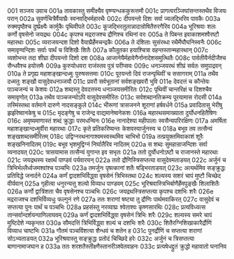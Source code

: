 001	सञ्जय उवाच
001a	तावकास्तु समीक्ष्यैव वृष्ण्यन्धककुरूत्तमौ
001c	प्रागत्वरञ्जिघांसन्तस्तथैव विजयः परान्
002a	सुवर्णचित्रैर्वैयाघ्रैः स्वनवद्भिर्महारथैः
002c	दीपयन्तो दिशः सर्वा ज्वलद्भिरिव पावकैः
003a	रुक्मपृष्ठैश्च दुष्प्रेक्ष्यैः कार्मुकैः पृथिवीपते
003c	कूजद्भिरतुलान्नादान्रोषितैरुरगैरिव
004a	भूरिश्रवाः शलः कर्णो वृषसेनो जयद्रथः
004c	कृपश्च मद्रराजश्च द्रौणिश्च रथिनां वरः
005a	ते पिबन्त इवाकाशमश्वैरष्टौ महारथाः
005c	व्यराजयन्दश दिशो वैयाघ्रैर्हेमचन्द्रकैः
006a	ते दंशिताः सुसंरब्धा रथैर्मेघौघनिस्वनैः
006c	समावृण्वन्दिशः सर्वाः पार्थं च विशिखैः शितैः
007a	कौलूतका हयाश्चित्रा वहन्तस्तान्महारथान्
007c	व्यशोभन्त तदा शीघ्रा दीपयन्तो दिशो दश
008a	आजानेयैर्महावेगैर्नानादेशसमुत्थितैः
008c	पार्वतीयैर्नदीजैश्च सैन्धवैश्च हयोत्तमैः
009a	कुरुयोधवरा राजंस्तव पुत्रं परीप्सवः
009c	धनञ्जयरथं शीघ्रं सर्वतः समुपाद्रवन्
010a	ते प्रगृह्य महाशङ्खान्दध्मुः पुरुषसत्तमाः
010c	पूरयन्तो दिवं राजन्पृथिवीं च ससागराम्
011a	तथैव दध्मतुः शङ्खौ वासुदेवधनञ्जयौ
011c	प्रवरौ सर्वभूतानां सर्वशङ्खवरौ भुवि
011e	देवदत्तं च कौन्तेयः पाञ्चजन्यं च केशवः
012a	शब्दस्तु देवदत्तस्य धनञ्जयसमीरितः
012c	पृथिवीं चान्तरिक्षं च दिशश्चैव समावृणोत्
013a	तथैव पाञ्चजन्योऽपि वासुदेवसमीरितः
013c	सर्वशब्दानतिक्रम्य पूरयामास रोदसी
014a	तस्मिंस्तथा वर्तमाने दारुणे नादसङ्कुले
014c	भीरूणां त्रासजनने शूराणां हर्षवर्धने
015a	प्रवादितासु भेरीषु झर्झरेष्वानकेषु च
015c	मृदङ्गेषु च राजेन्द्र वाद्यमानेष्वनेकशः
016a	महारथसमाख्याता दुर्योधनहितैषिणः
016c	अमृष्यमाणास्तं शब्दं क्रुद्धाः परमधन्विनः
016e	नानादेश्या महीपालाः स्वसैन्यपरिरक्षिणः
017a	अमर्षिता महाशङ्खान्दध्मुर्वीरा महारथाः
017c	कृते प्रतिकरिष्यन्तः केशवस्यार्जुनस्य च
018a	बभूव तव तत्सैन्यं शङ्खशब्दसमीरितम्
018c	उद्विग्नरथनागाश्वमस्वस्थमिव चाभिभो
019a	तत्प्रयुक्तमिवाकाशं शूरैः शङ्खनिनादितम्
019c	बभूव भृशमुद्विग्नं निर्घातैरिव नादितम्
020a	स शब्दः सुमहान्राजन्दिशः सर्वा व्यनादयत्
020c	त्रासयामास तत्सैन्यं युगान्त इव सभृतः
021a	ततो दुर्योधनोऽष्टौ च राजानस्ते महारथाः
021c	जयद्रथस्य रक्षार्थं पाण्डवं पर्यवारयन्
022a	ततो द्रौणिस्त्रिसप्तत्या वासुदेवमताडयत्
022c	अर्जुनं च त्रिभिर्भल्लैर्ध्वजमश्वांश्च पञ्चभिः
023a	तमर्जुनः पृषत्कानां शतैः षड्भिरताडयत्
023c	अत्यर्थमिव सङ्क्रुद्धः प्रतिविद्धे जनार्दने
024a	कर्णं द्वादशभिर्विद्ध्वा वृषसेनं त्रिभिस्तथा
024c	शल्यस्य सशरं चापं मुष्टौ चिच्छेद वीर्यवान्
025a	गृहीत्वा धनुरन्यत्तु शल्यो विव्याध पाण्डवम्
025c	भूरिश्रवास्त्रिभिर्बाणैर्हेमपुङ्खैः शिलाशितैः
026a	कर्णो द्वात्रिंशता चैव वृषसेनश्च पञ्चभिः
026c	जयद्रथस्त्रिसप्तत्या कृपश्च दशभिः शरैः
026e	मद्रराजश्च दशभिर्विव्यधुः फल्गुनं रणे
027a	ततः शराणां षष्ट्या तु द्रौणिः पार्थमवाकिरत्
027c	वासुदेवं च सप्तत्या पुनः पार्थं च पञ्चभिः
028a	प्रहसंस्तु नरव्याघ्रः श्वेताश्वः कृष्णसारथिः
028c	प्रत्यविध्यत्स तान्सर्वान्दर्शयन्पाणिलाघवम्
029a	कर्णं द्वादशभिर्विद्ध्वा वृषसेनं त्रिभिः शरैः
029c	शल्यस्य समरे चापं मुष्टिदेशे न्यकृन्तत
030a	सौमदत्तिं त्रिभिर्विद्ध्वा शल्यं च दशभिः शरैः
030c	शितैरग्निशिखाकारैर्द्रौणिं विव्याध चाष्टभिः
031a	गौतमं पञ्चविंशत्या शैन्धवं च शतेन ह
031c	पुनर्द्रौणिं च सप्तत्या शराणां सोऽभ्यताडयत्
032a	भूरिश्रवास्तु सङ्क्रुद्धः प्रतोदं चिच्छिदे हरेः
032c	अर्जुनं च त्रिसप्तत्या बाणानामाजघान ह
033a	ततः शरशतैस्तीक्ष्णैस्तानरीञ्श्वेतवाहनः
033c	प्रत्यषेधद्द्रुतं क्रुद्धो महावातो घनानिव
